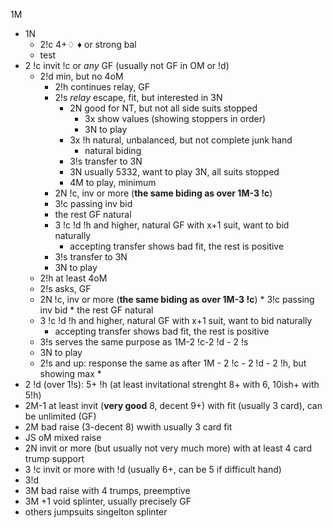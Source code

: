 1M

* 1N
  * 2!c 4+♢ $\vardiamond$ or strong bal
  * test
* 2 !c invit !c or _any_ GF (usually not GF in OM or !d)
  * 2!d min, but no 4oM
    * 2!h continues relay, GF
    * 2!s _relay_ escape, fit, but interested in 3N
      * 2N good for NT, but not all side suits stopped
         * 3x show values (showing stoppers in order)
         * 3N to play
      * 3x !h natural, unbalanced, but not complete junk hand
         * natural biding
      * 3!s transfer to 3N
      * 3N usually 5332, want to play 3N, all suits stopped
      * 4M to play, minimum
    *  2N !c, inv or more (**the same biding as over 1M-3 !c**)
      * 3!c passing inv bid
      * the rest GF natural
    *  3 !c !d !h and higher, natural GF with x+1 suit, want to bid naturally
       * accepting transfer shows bad fit, the rest is positive
    *  3!s transfer to 3N
    *  3N to play
  *  2!h at least 4oM
    * 2!s asks, GF
    *  2N !c, inv or more (**the same biding as over 1M-3 !c**)
      * 3!c passing inv bid
      * the rest GF natural
    *  3 !c !d !h and higher, natural GF with x+1 suit, want to bid naturally
       * accepting transfer shows bad fit, the rest is positive
    *  3!s serves the same purpose as 1M-2 !c-2 !d - 2 !s
    *  3N to play
  * 2!s and up: response the same as after 1M - 2 !c - 2 !d - 2 !h, but showing max
    * 
* 2 !d (over 1!s): 5+ !h (at least invitational strenght 8+ with 6, 10ish+ with 5!h)
* 2M-1 at least invit (**very good** 8, decent 9+) with fit (usually 3 card), can be unlimited (GF)
* 2M bad raise (3-decent 8) wwith usually 3 card fit
* JS oM mixed raise
* 2N invit or more (but usually not very much more) with at least 4 card trump support
* 3 !c invit or more with !d (usually 6+, can be 5 if difficult hand)
* 3!d
* 3M bad raise with 4 trumps, preemptive
* 3M +1 void splinter, usually precisely GF
* others jumpsuits singelton splinter
